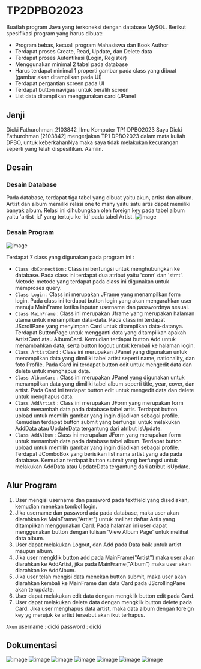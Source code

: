 # TP2DPBO2023

Buatlah program Java yang terkoneksi dengan database MySQL. Berikut
spesifikasi program yang harus dibuat:
- Program bebas, kecuali program Mahasiswa dan Book Author
- Terdapat proses Create, Read, Update, dan Delete data
- Terdapat proses Autentikasi (Login, Register)
- Menggunakan minimal 2 tabel pada database
- Harus terdapat minimal 1 properti gambar pada class yang dibuat (gambar akan ditampilkan pada UI)
- Terdapat pergantian screen pada UI
- Terdapat button navigasi untuk beralih screen
- List data ditampilkan menggunakan card (JPanel

## Janji
Dicki Fathurohman_2103842_Ilmu Komputer TP1 DPBO2023
Saya Dicki Fathurohman [2103842] mengerjakan TP1 DPBO2023 dalam mata kuliah DPBO, untuk keberkahanNya maka saya tidak melakukan kecurangan seperti yang telah dispesifikan. Aamiin.

## Desain

### Desain Database

Pada database, terdapat tiga tabel yang dibuat yaitu akun, artist dan album. Artist dan album memiliki relasi one to many yaitu satu artis dapat memiliki banyak album. Relasi ini dihubungkan oleh foreign key pada tabel album yaitu 'artist_id' yang tertuju ke 'id' pada tabel Artist.
![image](https://user-images.githubusercontent.com/100754802/231417156-23c33b25-e71c-4350-b2a7-48674b7d3b23.png)

### Desain Program
![image](https://user-images.githubusercontent.com/100754802/231420983-b36f4c21-0588-4e20-b245-37e1c14cafc5.png)

Terdapat 7 class yang digunakan pada program ini :
- `Class dbConnection` : Class ini berfungsi untuk menghubungkan ke database. Pada class ini terdapat dua atribut yaitu 'conn' dan 'stmt'. Metode-metode yang terdapat pada class ini digunakan untuk memproses query.
- `Class Login` : Class ini merupakan JFrame yang menampilkan form login. Pada class ini terdapat button login yang akan mengarahkan user menuju MainFrame ketika inputan username dan passwordnya sesuai.
- `Class MainFrame` : Class ini merupakan Jframe yang merupakan halaman utama untuk menampilkan data-data. Pada class ini terdapat JScrollPane yang menyimpan Card untuk ditampilkan data-datanya. Terdapat ButtonPage untuk mengganti data yang ditampilkan apakah ArtistCard atau AlbumCard. Kemudian terdapat button Add untuk menambahkan data, serta button logout untuk kembali ke halaman login.
- `Class ArtistCard` : Class ini merupakan JPanel yang digunakan untuk menampilkan data yang dimiliki tabel artist seperti name, nationality, dan foto Profile. Pada Card ini terdapat button edit untuk mengedit data dan delete untuk menghapus data.
- `Class AlbumCard` : Class ini merupakan JPanel yang digunakan untuk menampilkan data yang dimiliki tabel album seperti title, year, cover, dan artist. Pada Card ini terdapat button edit untuk mengedit data dan delete untuk menghapus data.
- `Class AddArtist` : Class ini merupakan JForm yang merupakan form untuk menambah data pada database tabel artis. Terdapat button upload untuk memilih gambar yang ingin dijadikan sebagai profile. Kemudian terdapat button submit yang berfungsi untuk melakukan AddData atau UpdateData tergantung dari atribut isUpdate.
- `Class AddAlbum` : Class ini merupakan JForm yang merupakan form untuk menambah data pada database tabel album. Terdapat button upload untuk memilih gambar yang ingin dijadikan sebagai profile. Terdapat JComboBox yang berisikan list nama artist yang ada pada database. Kemudian terdapat button submit yang berfungsi untuk melakukan AddData atau UpdateData tergantung dari atribut isUpdate.

## Alur Program
1. User mengisi username dan password pada textfield yang disediakan, kemudian menekan tombol login.
2. Jika username dan password ada pada database, maka user akan diarahkan ke MainFrame("Artist") untuk melihat daftar Artis yang ditampilkan menggunakan Card. Pada halaman ini user dapat menggunakan button dengan tulisan 'View Album Page' untuk melihat data album.
3. User dapat melakukan Logout, dan Add pada Data baik untuk artist maupun album.
4. Jika user mengklik button add pada MainFrame("Artist") maka user akan diarahkan ke AddArtist, jika pada MainFrame("Album") maka user akan diarahkan ke AddAlbum.
5. Jika user telah mengisi data menekan button submit, maka user akan diarahkan kembali ke MainFrame dan data Card pada JScrollingPane akan terupdate.
6. User dapat melakukan edit data dengan mengklik button edit pada Card.
7. User dapat melakukan delete data dengan mengklik button delete pada Card. Jika user menghapus data artist, maka data album dengan foreign key yg merujuk ke artist tersebut akan ikut terhapus.

`Akun`
username : dicki
password : dicki

## Dokumentasi

![image](https://user-images.githubusercontent.com/100754802/231428246-15e012a0-c27c-4029-9287-c1e4da44e5a8.png)
![image](https://user-images.githubusercontent.com/100754802/231428404-e73bfe1e-9ecf-4efd-93b1-d738f663e95f.png)
![image](https://user-images.githubusercontent.com/100754802/231428466-1f76d337-1e8b-4dec-a832-f9da0e0eeb23.png)
![image](https://user-images.githubusercontent.com/100754802/231428625-10296bf6-4902-48fc-a7a1-96f50ce95786.png)
![image](https://user-images.githubusercontent.com/100754802/231428763-4189a871-7351-47d2-811c-2d76cf655266.png)
![image](https://user-images.githubusercontent.com/100754802/231428811-56cb73a0-688b-4271-a487-51cb39cabebd.png)
![image](https://user-images.githubusercontent.com/100754802/231428898-e2a24756-7d5e-4bd4-9bb7-2a7619ee069d.png)






